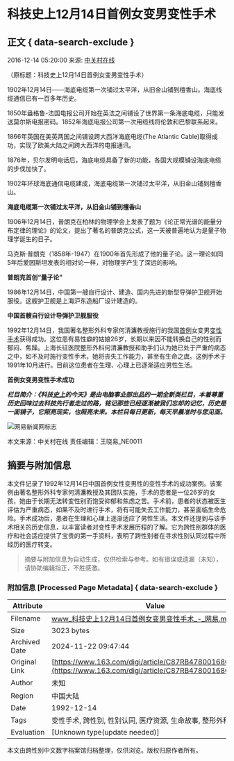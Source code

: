 # 科技史上12月14日首例女变男变性手术

## 正文 { data-search-exclude }


2016-12-14 05:20:00 来源: [中关村在线](http://www.zol.com.cn/)

（原标题：科技史上12月14日首例女变男变性手术）

1902年12月14日——海底电缆第一次铺过太平洋，从旧金山铺到檀香山。海底线缆通信已有一百多年历史。

1850年盎格鲁-法国电报公司开始在英法之间铺设了世界第一条海底电缆，只能发送莫尔斯电报密码。1852年海底电报公司第一次用缆线将伦敦和巴黎联系起来。

1866年英国在美英两国之间铺设跨大西洋海底电缆(The Atlantic Cable)取得成功，实现了欧美大陆之间跨大西洋的电报通讯。

1876年，贝尔发明电话后，海底电缆具备了新的功能，各国大规模铺设海底电缆的步伐加快了。

1902年环球海底通信电缆建成，海底电缆第一次铺过太平洋，从旧金山铺到檀香山。

**海底电缆第一次铺过太平洋，从旧金山铺到檀香山**

1906年12月14日，普朗克在柏林的物理学会上发表了题为《论正常光谱的能量分布定律的理论》的论文，提出了著名的普朗克公式，这一天被普遍地认为是量子物理学诞生的日子。

马克斯·普朗克（1858年-1947）在1900年首先形成了他的量子论。这一理论如同5年后爱因斯坦发表的相对论一样，对物理学产生了深远的影响。

**普朗克首创“量子论”**

1986年12月14日，中国第一艘自行设计、建造、国内先进的新型导弹护卫舰开始服役。这艘护卫舰是上海沪东造船厂设计建造的。

**中国首艘自行设计导弹护卫舰服役**

1992年12月14日，我国著名整形外科专家何清濂教授施行的我国[首例](https://digi.163.com/keywords/9/9/99964f8b/1.html)女变男[变性手术](https://digi.163.com/keywords/5/d/53d86027624b672f/1.html)获得成功。这位患有易性癖的姑娘26岁，长期以来因不能转换自己的性别而郁闷、焦躁。上海长征医院整形外科何清濂教授和助手们认为她已处于严重的病态之中，如不及时施行变性手术，她将丧失工作能力，甚至有生命之虞。这例手术于1991年10月进行。目前这位患者在生理、心理上已逐渐适应男性生活。

**首例女变男变性手术成功**

******************************************************************_栏目简介：《科技[史上](https://digi.163.com/keywords/5/f/53f24e0a/1.html)的今天》是由电脑事业部出品的一期全新类栏目，本着尊重历史回味过去科技先行者走过的路，铭记那些已经逐渐被我们忘却的记忆，历史是一面镜子，它照亮现实，也照亮未来。本栏目每日更新，每天早晨准时与您见面。_******************************************************************

![网易新闻网标志](https://static.ws.126.net/163/f2e/product/post_nodejs/static/logo.png)

本文来源：中关村在线 责任编辑：王晓易_NE0011
<!-- tcd_original_link https://www.163.com/digi/article/C87RB478001680MT.html -->
## 摘要与附加信息

<!-- tcd_abstract -->
本文件记录了1992年12月14日中国首例女性变男性的变性手术的成功案例。该案例由著名整形外科专家何清濂教授及其团队实施，手术的患者是一位26岁的女孩，她由于长期无法转变性别而饱受抑郁和焦虑之苦。手术前，患者的状态被医生评估为严重病态，如果不及时进行手术，将有可能失去工作能力，甚至面临生命危险。手术成功后，患者在生理和心理上逐渐适应了男性生活。本文件还提到与该手术相关的历史信息，以丰富读者对变性手术发展历程的了解。它为跨性别群体的医疗和社会适应提供了宝贵的第一手资料，表明了跨性别者在寻求性别认同过程中所经历的医疗转变。
<!-- tcd_abstract_end -->

> 摘要与附加信息为自动生成，仅供检索与参考。如有错误或遗漏（未知），请协助编辑指正，不胜感激。

### 附加信息 [Processed Page Metadata] { data-search-exclude }

| Attribute       | Value                                  |
|-----------------|----------------------------------------|
| Filename        | www_科技史上12月14日首例女变男变性手术_-_网易.md                             |
| Size            | 3023 bytes                           |
| Archived Date   | 2024-11-22 09:47:44                             |
| Original Link   | [https://www.163.com/digi/article/C87RB478001680MT.html](https://www.163.com/digi/article/C87RB478001680MT.html)                       |
| Author          | 未知                               |
| Region          | 中国大陆                               |
| Date            | 1992-12-14                                 |
| Tags            | 变性手术, 跨性别, 性别认同, 医疗资源, 生命故事, 整形外科, 何清濂                                 |
| Evaluation            | [Unknown type(update needed)]                                 |
<!-- tcd_table_end -->

本文由跨性别中文数字档案馆归档整理，仅供浏览。版权归原作者所有。
